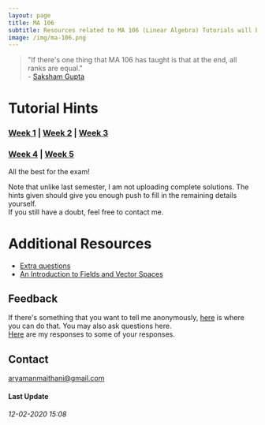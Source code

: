 ```yaml
---
layout: page
title: MA 106
subtitle: Resources related to MA 106 (Linear Algebra) Tutorials will be posted here
image: /img/ma-106.png
---
```



> "If there's one thing that MA 106 has taught is that at the end, all ranks are equal."   
> \- [Saksham Gupta](/tuts/ma-106/saksham-gupta.jpg)

# Tutorial Hints
### [Week 1](https://github.com/aryamanmaithani/ma-106-tut/blob/master/Hints/Week-1.pdf) | [Week 2](https://github.com/aryamanmaithani/ma-106-tut/blob/master/Hints/Week-2.pdf) | [Week 3](https://github.com/aryamanmaithani/ma-106-tut/blob/master/Hints/Week-3.pdf)
### [Week 4](https://github.com/aryamanmaithani/ma-106-tut/blob/master/Hints/Week-4.pdf) | [Week 5](https://github.com/aryamanmaithani/ma-106-tut/blob/master/Hints/Week-5.pdf)

All the best for the exam!  

Note that unlike last semester, I am not uploading complete solutions. The hints given should give you enough push to fill in the remaining details yourself.  
If you still have a doubt, feel free to contact me.

# Additional Resources
* [Extra questions](https://github.com/aryamanmaithani/ma-106-tut/blob/master/Additional%20Resources/Extra%20questions.pdf) 
* [An Introduction to Fields and Vector Spaces](https://github.com/aryamanmaithani/ma-106-tut/blob/master/Additional%20Resources/Fields%20and%20Vector%20Spaces.pdf)

## Feedback
If there's something that you want to tell me anonymously, [here](https://forms.gle/Q4kdU2MtUzQP94ac9) is where you can do that. You may also ask questions here.   
[Here](/tuts/ma-106/responses) are my responses to some of your responses.

## Contact
[aryamanmaithani@gmail.com](mailto:aryamanmaithani@gmail.com)  

#### Last Update
###### 12-02-2020 15:08